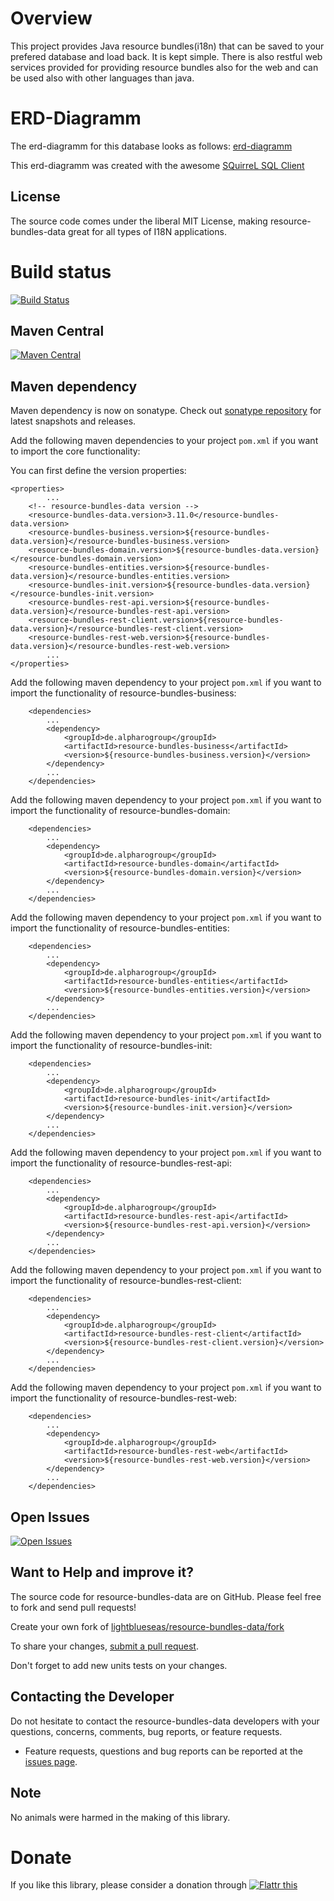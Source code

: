 # Overview

This project provides Java resource bundles(i18n) that can be saved to your prefered database and load back. It is kept simple. There is also restful web services provided for providing resource bundles also for the web and can be used also with other languages than java.

# ERD-Diagramm

The erd-diagramm for this database looks as follows: [erd-diagramm](https://cloud.githubusercontent.com/assets/1822320/24324278/d6d0cc90-1183-11e7-9417-11473d57913d.png)

This erd-diagramm was created with the awesome [SQuirreL SQL Client](http://squirrel-sql.sourceforge.net/)

## License

The source code comes under the liberal MIT License, making resource-bundles-data great for all types of I18N applications.

# Build status
[![Build Status](https://travis-ci.org/lightblueseas/resource-bundles-data.svg?branch=master)](https://travis-ci.org/lightblueseas/resource-bundles-data)

## Maven Central

[![Maven Central](https://maven-badges.herokuapp.com/maven-central/de.alpharogroup/resource-bundles-data/badge.svg)](https://maven-badges.herokuapp.com/maven-central/de.alpharogroup/resource-bundles-data)

## Maven dependency

Maven dependency is now on sonatype.
Check out [sonatype repository](https://oss.sonatype.org/index.html#nexus-search;gav~de.alpharogroup~resource-bundles-data~~~) for latest snapshots and releases.

Add the following maven dependencies to your project `pom.xml` if you want to import the core functionality:

You can first define the version properties:

	<properties>
			...
		<!-- resource-bundles-data version -->
		<resource-bundles-data.version>3.11.0</resource-bundles-data.version>
		<resource-bundles-business.version>${resource-bundles-data.version}</resource-bundles-business.version>
		<resource-bundles-domain.version>${resource-bundles-data.version}</resource-bundles-domain.version>
		<resource-bundles-entities.version>${resource-bundles-data.version}</resource-bundles-entities.version>
		<resource-bundles-init.version>${resource-bundles-data.version}</resource-bundles-init.version>
		<resource-bundles-rest-api.version>${resource-bundles-data.version}</resource-bundles-rest-api.version>
		<resource-bundles-rest-client.version>${resource-bundles-data.version}</resource-bundles-rest-client.version>
		<resource-bundles-rest-web.version>${resource-bundles-data.version}</resource-bundles-rest-web.version>
			...
	</properties>

Add the following maven dependency to your project `pom.xml` if you want to import the functionality of resource-bundles-business:

		<dependencies>
			...
			<dependency>
				<groupId>de.alpharogroup</groupId>
				<artifactId>resource-bundles-business</artifactId>
				<version>${resource-bundles-business.version}</version>
			</dependency>
			...
		</dependencies>

Add the following maven dependency to your project `pom.xml` if you want to import the functionality of resource-bundles-domain:

		<dependencies>
			...
			<dependency>
				<groupId>de.alpharogroup</groupId>
				<artifactId>resource-bundles-domain</artifactId>
				<version>${resource-bundles-domain.version}</version>
			</dependency>
			...
		</dependencies>

Add the following maven dependency to your project `pom.xml` if you want to import the functionality of resource-bundles-entities:

		<dependencies>
			...
			<dependency>
				<groupId>de.alpharogroup</groupId>
				<artifactId>resource-bundles-entities</artifactId>
				<version>${resource-bundles-entities.version}</version>
			</dependency>
			...
		</dependencies>

Add the following maven dependency to your project `pom.xml` if you want to import the functionality of resource-bundles-init:

		<dependencies>
			...
			<dependency>
				<groupId>de.alpharogroup</groupId>
				<artifactId>resource-bundles-init</artifactId>
				<version>${resource-bundles-init.version}</version>
			</dependency>
			...
		</dependencies>

Add the following maven dependency to your project `pom.xml` if you want to import the functionality of resource-bundles-rest-api:

		<dependencies>
			...
			<dependency>
				<groupId>de.alpharogroup</groupId>
				<artifactId>resource-bundles-rest-api</artifactId>
				<version>${resource-bundles-rest-api.version}</version>
			</dependency>
			...
		</dependencies>

Add the following maven dependency to your project `pom.xml` if you want to import the functionality of resource-bundles-rest-client:

		<dependencies>
			...
			<dependency>
				<groupId>de.alpharogroup</groupId>
				<artifactId>resource-bundles-rest-client</artifactId>
				<version>${resource-bundles-rest-client.version}</version>
			</dependency>
			...
		</dependencies>

Add the following maven dependency to your project `pom.xml` if you want to import the functionality of resource-bundles-rest-web:

		<dependencies>
			...
			<dependency>
				<groupId>de.alpharogroup</groupId>
				<artifactId>resource-bundles-rest-web</artifactId>
				<version>${resource-bundles-rest-web.version}</version>
			</dependency>
			...
		</dependencies>
		 
## Open Issues
[![Open Issues](https://img.shields.io/github/issues/astrapi69/resource-bundles-data.svg?style=flat)](https://github.com/astrapi69/resource-bundles-data/issues) 
		

## Want to Help and improve it? ###

The source code for resource-bundles-data are on GitHub. Please feel free to fork and send pull requests!

Create your own fork of [lightblueseas/resource-bundles-data/fork](https://github.com/lightblueseas/resource-bundles-data/fork)

To share your changes, [submit a pull request](https://github.com/lightblueseas/resource-bundles-data/pull/new/master).

Don't forget to add new units tests on your changes.

## Contacting the Developer

Do not hesitate to contact the resource-bundles-data developers with your questions, concerns, comments, bug reports, or feature requests.
- Feature requests, questions and bug reports can be reported at the [issues page](https://github.com/lightblueseas/resource-bundles-data/issues).

## Note

No animals were harmed in the making of this library.

# Donate

If you like this library, please consider a donation through 
<a href="https://flattr.com/submit/auto?fid=r7vp62&url=https%3A%2F%2Fgithub.com%2Flightblueseas%2Fresource-bundles-data" target="_blank">
<img src="http://button.flattr.com/flattr-badge-large.png" alt="Flattr this" title="Flattr this" border="0">
</a>

